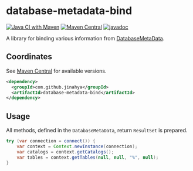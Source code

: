 # database-metadata-bind

[![Java CI with Maven](https://github.com/jinahya/database-metadata-bind/actions/workflows/maven.yml/badge.svg)](https://github.com/jinahya/database-metadata-bind/actions/workflows/maven.yml)
[![Maven Central](https://img.shields.io/maven-central/v/com.github.jinahya/database-metadata-bind)](https://search.maven.org/artifact/com.github.jinahya/database-metadata-bind)
[![javadoc](https://javadoc.io/badge2/com.github.jinahya/database-metadata-bind/javadoc.svg)](https://javadoc.io/doc/com.github.jinahya/database-metadata-bind)

A library for binding various information
from [DatabaseMetaData](http://docs.oracle.com/javase/8/docs/api/java/sql/DatabaseMetaData.html).

## Coordinates

See [Maven Central](https://search.maven.org/artifact/com.github.jinahya/database-metadata-bind) for available versions.

```xml
<dependency>
  <groupId>com.github.jinahya</groupId>
  <artifactId>database-metadata-bind</artifactId>
</dependency>
```

## Usage

All methods, defined in the `DatabaseMetaData`, return `ResultSet` is prepared.

```java
try (var connection = connect()) {
    var context = Context.newInstance(connection);
    var catalogs = context.getCatalogs();
    var tables = context.getTables(null, null, "%", null);
}
```
